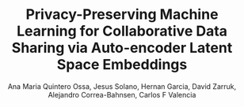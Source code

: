 ---
paperId: 29
author: Ana Maria Quintero Ossa, Jesus Solano, Hernan Garcia, David Zarruk, Alejandro Correa-Bahnsen, Carlos F Valencia
publicationauthor: Quintero Ossa, A. M. et al.
title: Privacy-Preserving Machine Learning for Collaborative Data Sharing via Auto-encoder Latent Space Embeddings
pdf: 29_CameraReady.pdf
poster: 29_CameraReady_poster.pdf
pitch: https://www.youtube.com/watch?v=pu7DN8n5QaA&list=PLFHvi5sdWF5UgS5C9jOBxAXwB7XnLafO9&index=1&pp=iAQB
alt: --
type: Oral
topic: 
subtopic: 
link: https://doi.org/10.52591/lxai202211289
conference: neurips
year: 2022
tags: neurips-2022-op
location: New Orleans, USA
---